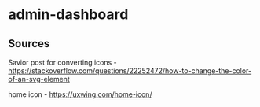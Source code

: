 # admin-dashboard

## Sources
Savior post for converting icons - https://stackoverflow.com/questions/22252472/how-to-change-the-color-of-an-svg-element 

home icon - https://uxwing.com/home-icon/
